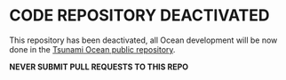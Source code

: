 CODE REPOSITORY DEACTIVATED
===========================

This repository has been deactivated, all Ocean development will be now done in
the [Tsunami Ocean public
repository](https://github.com/sociomantic-tsunami/ocean).

**NEVER SUBMIT PULL REQUESTS TO THIS REPO**
